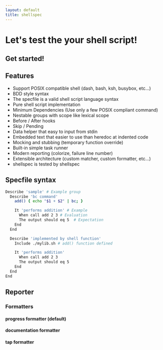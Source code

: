 ```yaml
---
layout: default
title: shellspec
---
```

# Let's test the your shell script!

## Get started!

<script src="https://asciinema.org/a/236735.js" id="asciicast-236735" async data-autoplay="true" data-cols="100" data-rows="25"></script>

## Features

* Support POSIX compatible shell (dash, bash, ksh, busybox, etc...)
* BDD style syntax
* The specfile is a valid shell script language syntax
* Pure shell script implementation
* Minimum Dependencies (Use only a few POSIX compliant command)
* Nestable groups with scope like lexical scope
* Before / After hooks
* Skip / Pending
* Data helper that easy to input from stdin
* Embedded text that easier to use than heredoc at indented code
* Mocking and stubbing (temporary function override)
* Built-in simple task runner
* Modern reporting (colorize, failure line number)
* Extensible architecture (custom matcher, custom formatter, etc...)
* shellspec is tested by shellspec

## Specfile syntax

```sh
Describe 'sample' # Example group
  Describe 'bc command'
    add() { echo "$1 + $2" | bc; }

    It 'performs addition' # Example
      When call add 2 3 # Evaluation
      The output should eq 5  # Expectation
    End
  End

  Describe 'implemented by shell function'
    Include ./mylib.sh # add() function defined

    It 'performs addition'
      When call add 2 3
      The output should eq 5
    End
  End
End
```

## Reporter

### Formatters

#### progress formatter (default)

<script src="https://asciinema.org/a/232403.js" id="asciicast-232403" async data-cols="100" data-rows="30"></script>

#### documentation formatter

<script src="https://asciinema.org/a/232401.js" id="asciicast-232401" async data-cols="100" data-rows="40"></script>

#### tap formatter

<script src="https://asciinema.org/a/232404.js" id="asciicast-232404" async data-cols="100" data-rows="12"></script>
